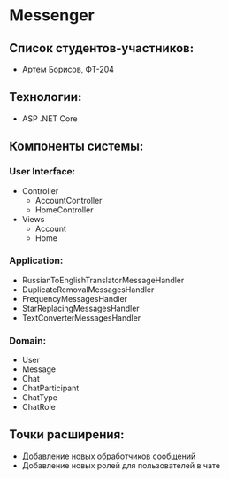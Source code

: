 # Messenger
## Список студентов-участников:
- Артем Борисов, ФТ-204
## Технологии:
- ASP .NET Core
## Компоненты системы:
### User Interface:
- Controller
  - AccountController
  - HomeController
- Views
  - Account
  - Home
### Application:
- RussianToEnglishTranslatorMessageHandler
- DuplicateRemovalMessagesHandler
- FrequencyMessagesHandler
- StarReplacingMessagesHandler
- TextConverterMessagesHandler
### Domain:
- User
- Message
- Chat
- ChatParticipant
- ChatType
- ChatRole
## Точки расширения:
- Добавление новых обработчиков сообщений
- Добавление новых ролей для пользователей в чате

